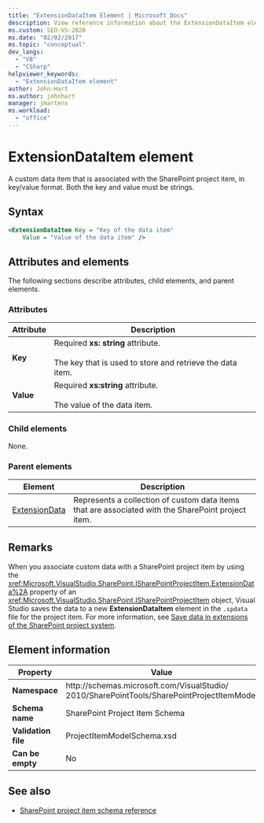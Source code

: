 ```yaml
---
title: "ExtensionDataItem Element | Microsoft Docs"
description: View reference information about the ExtensionDataItem element, which is an element in the SharePoint project item schema.
ms.custom: SEO-VS-2020
ms.date: "02/02/2017"
ms.topic: "conceptual"
dev_langs:
  - "VB"
  - "CSharp"
helpviewer_keywords:
  - "ExtensionDataItem element"
author: John-Hart
ms.author: johnhart
manager: jmartens
ms.workload:
  - "office"
---
```

# ExtensionDataItem element
  A custom data item that is associated with the SharePoint project item, in key/value format. Both the key and value must be strings.

## Syntax

```xml
<ExtensionDataItem Key = "Key of the data item"
    Value = "Value of the data item" />
```

## Attributes and elements
 The following sections describe attributes, child elements, and parent elements.

### Attributes

|Attribute|Description|
|---------------|-----------------|
|**Key**|Required **xs: string** attribute.<br /><br /> The key that is used to store and retrieve the data item.|
|**Value**|Required **xs:string** attribute.<br /><br /> The value of the data item.|

### Child elements
 None.

### Parent elements

|Element|Description|
|-------------|-----------------|
|[ExtensionData](../sharepoint/extensiondata-element.md)|Represents a collection of custom data items that are associated with the SharePoint project item.|

## Remarks
 When you associate custom data with a SharePoint project item by using the <xref:Microsoft.VisualStudio.SharePoint.ISharePointProjectItem.ExtensionData%2A> property of an <xref:Microsoft.VisualStudio.SharePoint.ISharePointProjectItem> object, Visual Studio saves the data to a new **ExtensionDataItem** element in the `.spdata` file for the project item. For more information, see [Save data in extensions of the SharePoint project system](../sharepoint/saving-data-in-extensions-of-the-sharepoint-project-system.md).

## Element information

|Property|Value|
|-|-|
|**Namespace**|http:\/\/schemas.microsoft.com/VisualStudio/<br>2010/SharePointTools/SharePointProjectItemModel|
|**Schema name**|SharePoint Project Item Schema|
|**Validation file**|ProjectItemModelSchema.xsd|
|**Can be empty**|No|

## See also
- [SharePoint project item schema reference](../sharepoint/sharepoint-project-item-schema-reference.md)
